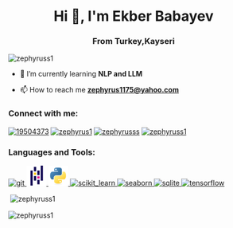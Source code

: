 <h1 align="center">Hi 👋, I'm Ekber Babayev</h1>
<h3 align="center">From Turkey,Kayseri</h3>

<p align="left"> <img src="https://komarev.com/ghpvc/?username=zephyruss1&label=Profile%20views&color=0e75b6&style=flat" alt="zephyruss1" /> </p>

- 🌱 I’m currently learning **NLP and LLM**

- 📫 How to reach me **zephyrus1175@yahoo.com**

<h3 align="left">Connect with me:</h3>
<p align="left">
<a href="https://stackoverflow.com/users/19504373" target="blank"><img align="center" src="https://raw.githubusercontent.com/rahuldkjain/github-profile-readme-generator/master/src/images/icons/Social/stack-overflow.svg" alt="19504373" height="30" width="40" /></a>
<a href="https://kaggle.com/zephyrus1" target="blank"><img align="center" src="https://raw.githubusercontent.com/rahuldkjain/github-profile-readme-generator/master/src/images/icons/Social/kaggle.svg" alt="zephyrus1" height="30" width="40" /></a>
<a href="https://www.hackerrank.com/zephyrusss" target="blank"><img align="center" src="https://raw.githubusercontent.com/rahuldkjain/github-profile-readme-generator/master/src/images/icons/Social/hackerrank.svg" alt="zephyrusss" height="30" width="40" /></a>
<a href="https://www.leetcode.com/zephyruss1" target="blank"><img align="center" src="https://raw.githubusercontent.com/rahuldkjain/github-profile-readme-generator/master/src/images/icons/Social/leet-code.svg" alt="zephyruss1" height="30" width="40" /></a>
</p>

<h3 align="left">Languages and Tools:</h3>
<p align="left"> <a href="https://git-scm.com/" target="_blank" rel="noreferrer"> <img src="https://www.vectorlogo.zone/logos/git-scm/git-scm-icon.svg" alt="git" width="40" height="40"/> </a> <a href="https://pandas.pydata.org/" target="_blank" rel="noreferrer"> <img src="https://raw.githubusercontent.com/devicons/devicon/2ae2a900d2f041da66e950e4d48052658d850630/icons/pandas/pandas-original.svg" alt="pandas" width="40" height="40"/> </a> <a href="https://www.python.org" target="_blank" rel="noreferrer"> <img src="https://raw.githubusercontent.com/devicons/devicon/master/icons/python/python-original.svg" alt="python" width="40" height="40"/> </a> <a href="https://scikit-learn.org/" target="_blank" rel="noreferrer"> <img src="https://upload.wikimedia.org/wikipedia/commons/0/05/Scikit_learn_logo_small.svg" alt="scikit_learn" width="40" height="40"/> </a> <a href="https://seaborn.pydata.org/" target="_blank" rel="noreferrer"> <img src="https://seaborn.pydata.org/_images/logo-mark-lightbg.svg" alt="seaborn" width="40" height="40"/> </a> <a href="https://www.sqlite.org/" target="_blank" rel="noreferrer"> <img src="https://www.vectorlogo.zone/logos/sqlite/sqlite-icon.svg" alt="sqlite" width="40" height="40"/> </a> <a href="https://www.tensorflow.org" target="_blank" rel="noreferrer"> <img src="https://www.vectorlogo.zone/logos/tensorflow/tensorflow-icon.svg" alt="tensorflow" width="40" height="40"/> </a> </p>

<p>&nbsp;<img align="center" src="https://github-readme-stats.vercel.app/api?username=zephyruss1&show_icons=true&locale=en" alt="zephyruss1" /></p>

<p><img align="center" src="https://github-readme-streak-stats.herokuapp.com/?user=zephyruss1&" alt="zephyruss1" /></p>
